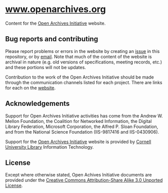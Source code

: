# www.openarchives.org

Content for the [Open Archives Initiative](http://www.openarchives.org/) website. 

## Bug reports and contributing

Please report problems or errors in the website by creating an [issue](https://github.com/zimeon/www.openarchives.org/issues) in this repository, or by [email](http://www.openarchives.org/). Note that much of the content of the website is archival in nature (e.g. old versions of specifications, meeting records, etc.) and these portions will not be updates.

Contribution to the work of the Open Archives Initiative should be made through the communication channels listed for each project. There are links for each on the [website](http://www.openarchives.org/).

## Acknowledgements

Support for Open Archives Initiative activities has come from the Andrew W. Mellon Foundation, the Coalition for Networked Information, the Digital Library Federation, Microsoft Corporation, the Alfred P. Sloan Foundation, and from the National Science Foundation (IIS-9817416 and IIS-0430906).

Support for the [Open Archives Initiative](http://www.openarchives.org/) website is provided by [Cornell University Library](https://www.library.cornell.edu/) Information Technology.

## License

Except where otherwise stated, Open Achives Initiative documents are provided under the [Creative Commons Attribution-Share Alike 3.0 Unported License](http://creativecommons.org/licenses/by-sa/3.0/).
